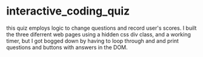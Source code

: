 # interactive_coding_quiz
this quiz employs logic to change questions and record user's scores. I built the three diferrent web pages using a hidden css div class, and a working timer, but I got bogged down by having to loop through and and print questions and buttons with answers in the DOM.  
